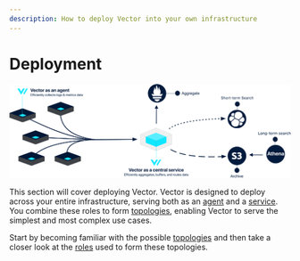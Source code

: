 ```yaml
---
description: How to deploy Vector into your own infrastructure
---
```


# Deployment

![Example Topology Made Possible By Vector](../../assets/centralized-diagram.svg)

This section will cover deploying Vector. Vector is designed to deploy across your entire infrastructure, serving both as an [agent][docs.agent_role] and a [service][docs.service_role]. You combine these roles to form [topologies][docs.topologies], enabling Vector to serve the simplest and most complex use cases.

Start by becoming familiar with the possible [topologies][docs.topologies] and then take a closer look at the [roles][docs.roles] used to form these topologies.


[docs.agent_role]: ../../setup/deployment/roles/agent.md
[docs.roles]: ../../setup/deployment/roles
[docs.service_role]: ../../setup/deployment/roles/service.md
[docs.topologies]: ../../setup/deployment/topologies.md
